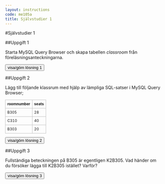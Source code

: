 ```yaml
---
layout: instructions
code: me105a
title: Självstudier 1
---
```



<script>
  var toggle = function(id) {
  var mydiv = document.getElementById(id);
  if (mydiv.style.display === 'block' || mydiv.style.display === '')
    mydiv.style.display = 'none';
  else
    mydiv.style.display = 'block'
  }
</script>

#Självstudier 1

##Uppgift 1

Starta MySQL Query Browser och skapa tabellen *classroom* från föreläsningsanteckningarna.


<!--START SHOW/HIDE-->
<input type="button" value="visa/göm lösning 1" onclick="toggle('answer1');">

<div id="answer1" style="display:none">

{% highlight sql %}
CREATE TABLE classroom (
  id INT NOT NULL AUTO_INCREMENT PRIMARY KEY,
  roomnumber CHAR(4),
  seats INT
)
{% endhighlight %}</div>
<!--END SHOW/HIDE-->

##Uppgift 2

Lägg till följande klassrum med hjälp av lämpliga SQL-satser i MySQL Query Browser;

<style>
table {border-collapse: collapse;font-size:smaller}
th, td {border: 1px solid #BBBBBB}
th, td {text-align:left}
th, td {padding: 6px;}
</style>

| roomnumber  | seats  |
|---|---|
| B305 | 28 |
| C310 | 40 |
| B303 | 20 |

<!--START SHOW/HIDE-->
<input type="button" value="visa/göm lösning 2" onclick="toggle('answer2');">

<div id="answer2" style="display:none">

<p>SQL för att lägga till rum:</p>

{% highlight mysql %}
INSERT INTO  classroom (roomnumber,seats) VALUES ('B305',28);
INSERT INTO  classroom (roomnumber,seats) VALUES ('C310',40);
INSERT INTO  classroom (roomnumber,seats) VALUES ('B303',20);
{% endhighlight %}

</div>
<!--END SHOW/HIDE-->


##Uppgift 3

Fullständiga beteckningen på B305 är egentligen K2B305. Vad händer om du försöker lägga till K2B305 istället? Varför?
<!--START SHOW/HIDE--><input type="button" value="visa/göm lösning 3" onclick="toggle('answer3');">

<div id="answer3" style="display:none">

<p>Kolumnen roomnumber får max innehålla 4 tecken. Man får ett felmeddelande om man försöker lägga in mer än fyra tecken:</p>

{% highlight text %}
Data too long for column 'roomnumber' at row 1{% endhighlight %}

</div>
<!--END SHOW/HIDE-->
